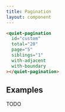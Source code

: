 ```yaml
---
title: Pagination
layout: component
---
```


```html {.example}
<quiet-pagination 
  id="custom" 
  total="20"
  page="5" 
  siblings="1"
  with-adjacent
  with-boundary
></quiet-pagination>
```

## Examples

TODO
